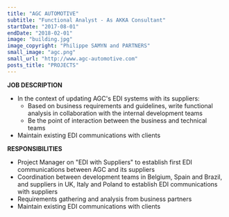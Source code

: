 ```yaml
---
title: "AGC AUTOMOTIVE"
subtitle: "Functional Analyst - As AKKA Consultant"
startDate: "2017-08-01"
endDate: "2018-02-01"
image: "building.jpg"
image_copyright: "Philippe SAMYN and PARTNERS"
small_image: "agc.png"
small_url: "http://www.agc-automotive.com"
posts_title: "PROJECTS"
---
```


<b>JOB DESCRIPTION</b><br>
- In the context of updating AGC's EDI systems with its suppliers:<br>
    - Based on business requirements and guidelines, write functional analysis in collaboration with the internal development teams<br>
    - Be the point of interaction between the business and technical teams<br>
- Maintain existing EDI communications with clients<br>

<b>RESPONSIBILITIES</b><br>
- Project Manager on "EDI with Suppliers" to establish first EDI communications between AGC and its suppliers<br>
- Coordination between development teams in Belgium, Spain and Brazil, and suppliers in UK, Italy and Poland to establish EDI communications with suppliers<br>
- Requirements gathering and analysis from business partners<br>
- Maintain existing EDI communications with clients<br>
